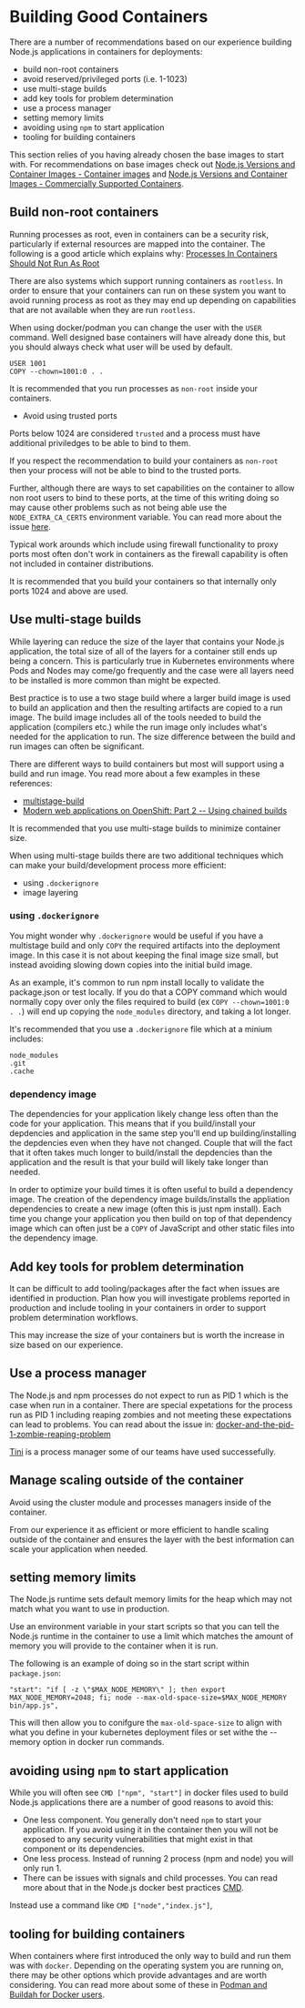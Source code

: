 # Building Good Containers

There are a number of recommendations based on our experience building
Node.js applications in containers for deployments:

* build non-root containers
* avoid reserved/privileged ports (i.e. 1-1023)
* use multi-stage builds
* add key tools for problem determination
* use a process manager 
* setting memory limits
* avoiding using `npm` to start application
* tooling for building containers

This section relies of you having already chosen the base images to
start with. For recommendations on base images check out
[Node.js Versions and Container Images - Container images](https://github.com/nodeshift/nodejs-reference-architecture/blob/main/docs/functional-components/nodejs-versions-images.md#container-images)
and [Node.js Versions and Container Images - Commercially Supported Containers](https://github.com/nodeshift/nodejs-reference-architecture/blob/main/docs/functional-components/nodejs-versions-images.md#commercially-supported-containers).

## Build non-root containers

Running processes as root, even in containers can be a security risk,
particularly if external resources are mapped into the container. 
The following is a good article which explains why:
[Processes In Containers Should Not Run As Root](https://medium.com/@mccode/processes-in-containers-should-not-run-as-root-2feae3f0df3b#:~:text=Containers%20are%20not%20trust%20boundaries,a%20container%20on%20your%20server)

There are also systems which support running containers as `rootless`.
In order to ensure that your containers can run on these system you
want to avoid running process as root as they may end up depending
on capabilities that are not available when they are run `rootless`.

When using docker/podman you can change the user with the `USER` command.
Well designed base containers will have already done this, but you should
always check what user will be used by default.

```shell
USER 1001
COPY --chown=1001:0 . .
```

It is recommended that you run processes as `non-root` inside your containers.

* Avoid using trusted ports

Ports below 1024 are considered `trusted` and a process must have
additional priviledges to be able to bind to them.

If you respect the recommendation to build your containers as
`non-root` then your process will not be able to bind to the
trusted ports.

Further, although there are ways to set capabilities on the
container to allow non root users to bind to these ports, at
the time of this writing doing so may cause other problems such
as not being able use the `NODE_EXTRA_CA_CERTS` environment
variable. You can read more about the issue
[here](https://github.com/nodejs/node/pull/37727).

Typical work arounds which include using firewall functionality to
proxy ports most often don't work in containers as the firewall
capability is often not included in container distributions.

It is recommended that you build your containers so that internally
only ports 1024 and above are used.

## Use multi-stage builds

While layering can reduce the size of the layer that contains
your Node.js application, the total size of all of the layers
for a container still ends up being a concern. This is
particularly true in Kubernetes environments where Pods and
Nodes may come/go frequently and the case were all layers
need to be installed is more common than might be expected.

Best practice is to use a two stage build where a larger
build image is used to build an application and then the
resulting artifacts are copied to a run image. The build
image includes all of the tools needed to build the application
(compilers etc.) while the run image only includes what's
needed for the application to run. The size difference
between the build and run images can often be significant.

There are different ways to build containers but most
will support using a build and run image. You read more
about a few examples in these references:

* [multistage-build](https://docs.docker.com/develop/develop-images/multistage-build/)
* [Modern web applications on OpenShift: Part 2 -- Using chained builds](https://developers.redhat.com/blog/2018/10/23/modern-web-applications-on-openshift-part-2-using-chained-builds)

It is recommended that you use multi-stage builds to minimize
container size.

When using multi-stage builds there are two additional
techniques which can make your build/development process
more efficient:
* using `.dockerignore`
* image layering

### using `.dockerignore`

You might wonder why `.dockerignore` would be useful if
you have a multistage build and only `COPY` the required
artifacts into the deployment image. In this case it is
not about keeping the final image size small, but instead
avoiding slowing down copies into the initial build
image.

As an example, it's common to run npm install locally
to validate the package.json or test locally. If you do
that a COPY command which would normally copy over only
the files required to build (ex `COPY --chown=1001:0 . .`)
will end up copying the `node_modules` directory, and
taking a lot longer.

It's recommended that you use a `.dockerignore` file
which at a minium includes:

```shell
node_modules
.git
.cache
```

### dependency image

The dependencies for your application likely change
less often than the code for your application. This
means that if you build/install your depdencies and
application in the same step you'll end up building/installing
the depdencies even when they have not changed. Couple
that will the fact that it often takes much longer
to build/install the depdencies than the application
and the result is that your build will likely take
longer than needed.

In order to optimize your build times it is often useful
to build a dependency image. The creation of the
dependency image builds/installs the appliation dependencies
to create a new image (often this is just npm install). Each
time you change your application you then build on top of
that dependency image which can often just be a `COPY`
of JavaScript and other static files into the
dependency image.

## Add key tools for problem determination

It can be difficult to add tooling/packages after the fact when
issues are identified in production. Plan how you will
investigate problems reported in production and include tooling
in your containers in order to support problem determination
workflows. 

This may increase the size of your containers but is worth
the increase in size based on our experience.


## Use a process manager 

The Node.js and npm processes do not expect to run as PID 1
which is the case when run in a container. There are 
special expetations for the process run as PID 1 including
reaping zombies and not meeting these expectations can lead
to problems. You can read about the issue in:
[docker-and-the-pid-1-zombie-reaping-problem](https://blog.phusion.nl/2015/01/20/docker-and-the-pid-1-zombie-reaping-problem/) 

[Tini](https://github.com/krallin/tini) is a process manager some of our teams have
used successefully.

## Manage scaling outside of the container

Avoid using the cluster module and processes managers inside of the
container.

From our experience it as efficient or more efficient to handle
scaling outside of the container and ensures the layer with the
best information can scale your application when needed.

## setting memory limits

The Node.js runtime sets default memory limits for the heap which may not
match what you want to use in production.

Use an environment variable in your start scripts so that you can
tell the Node.js runtime in the container to use a limit which matches
the amount of memory you will provide to the container when it is run.

The following is an example of doing so in the start script within
`package.json`:

```shell
"start": "if [ -z \"$MAX_NODE_MEMORY\" ]; then export MAX_NODE_MEMORY=2048; fi; node --max-old-space-size=$MAX_NODE_MEMORY bin/app.js",

```

This will then allow you to conifgure the `max-old-space-size` to
align with what you define in your kubernetes deployment files or
set withe the --memory option in docker run commands.

## avoiding using `npm` to start application

While you will often see `CMD ["npm", "start"]` in docker files
used to build Node.js applications there are a number
of good reasons to avoid this:

* One less component. You generally don't need `npm` to start
  your application. If you avoid using it in the container
  then you will not be exposed to any security vulnerabilities
  that might exist in that component or its dependencies.
* One less process. Instead of running 2 process (npm and node)
  you will only run 1.
* There can be issues with signals and child processes. You
  can read more about that in the Node.js docker best practices
  [CMD](https://github.com/nodejs/docker-node/blob/main/docs/BestPractices.md#cmd).

Instead use a command like `CMD ["node","index.js"]`,

## tooling for building containers

When containers where first introduced the only way to build
and run them was with `docker`. Depending on the operating
system you are running on, there may be other options which
provide advantages and are worth considering. You can
read more about some of these in
[Podman and Buildah for Docker users](https://developers.redhat.com/blog/2019/02/21/podman-and-buildah-for-docker-users#what_is_buildah_and_why_would_i_use_it_-h2).
